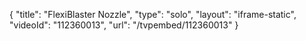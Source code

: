 {
    "title": "FlexiBlaster Nozzle",
    "type": "solo",
    "layout": "iframe-static",
    "videoId": "112360013",
    "url": "\/tvpembed\/112360013"
}